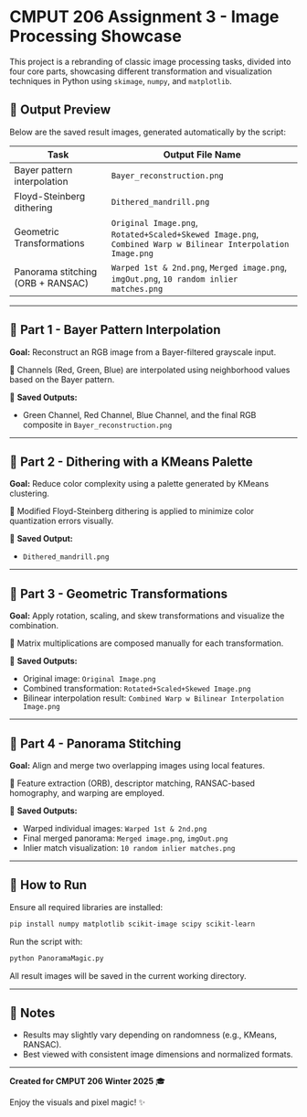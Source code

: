 # CMPUT 206 Assignment 3 - Image Processing Showcase

This project is a rebranding of classic image processing tasks, divided into four core parts, showcasing different transformation and visualization techniques in Python using `skimage`, `numpy`, and `matplotlib`.

## 📁 Output Preview
Below are the saved result images, generated automatically by the script:

| Task                              | Output File Name                         |
|-----------------------------------|------------------------------------------|
| Bayer pattern interpolation       | `Bayer_reconstruction.png`               |
| Floyd-Steinberg dithering         | `Dithered_mandrill.png`                  |
| Geometric Transformations         | `Original Image.png`, `Rotated+Scaled+Skewed Image.png`, `Combined Warp w Bilinear Interpolation Image.png` |
| Panorama stitching (ORB + RANSAC) | `Warped 1st & 2nd.png`, `Merged image.png`, `imgOut.png`, `10 random inlier matches.png` |

---

## 🧩 Part 1 - Bayer Pattern Interpolation
**Goal:** Reconstruct an RGB image from a Bayer-filtered grayscale input.

🔹 Channels (Red, Green, Blue) are interpolated using neighborhood values based on the Bayer pattern.

📸 **Saved Outputs:**
- Green Channel, Red Channel, Blue Channel, and the final RGB composite in `Bayer_reconstruction.png`

---

## 🎨 Part 2 - Dithering with a KMeans Palette
**Goal:** Reduce color complexity using a palette generated by KMeans clustering.

🔹 Modified Floyd-Steinberg dithering is applied to minimize color quantization errors visually.

📸 **Saved Output:**
- `Dithered_mandrill.png`

---

## 🔄 Part 3 - Geometric Transformations
**Goal:** Apply rotation, scaling, and skew transformations and visualize the combination.

🔹 Matrix multiplications are composed manually for each transformation.

📸 **Saved Outputs:**
- Original image: `Original Image.png`
- Combined transformation: `Rotated+Scaled+Skewed Image.png`
- Bilinear interpolation result: `Combined Warp w Bilinear Interpolation Image.png`

---

## 🧵 Part 4 - Panorama Stitching
**Goal:** Align and merge two overlapping images using local features.

🔹 Feature extraction (ORB), descriptor matching, RANSAC-based homography, and warping are employed.

📸 **Saved Outputs:**
- Warped individual images: `Warped 1st & 2nd.png`
- Final merged panorama: `Merged image.png`, `imgOut.png`
- Inlier match visualization: `10 random inlier matches.png`

---

## 🚀 How to Run
Ensure all required libraries are installed:
```bash
pip install numpy matplotlib scikit-image scipy scikit-learn
```
Run the script with:
```bash
python PanoramaMagic.py
```

All result images will be saved in the current working directory.

---

## 📌 Notes
- Results may slightly vary depending on randomness (e.g., KMeans, RANSAC).
- Best viewed with consistent image dimensions and normalized formats.

---

**Created for CMPUT 206 Winter 2025** 🎓

Enjoy the visuals and pixel magic! ✨